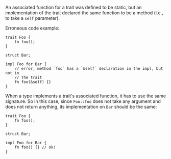 An associated function for a trait was defined to be static, but an
implementation of the trait declared the same function to be a method (i.e., to
take a `self` parameter).

Erroneous code example:

```compile_fail,E0185
trait Foo {
    fn foo();
}

struct Bar;

impl Foo for Bar {
    // error, method `foo` has a `&self` declaration in the impl, but not in
    // the trait
    fn foo(&self) {}
}
```

When a type implements a trait's associated function, it has to use the same
signature. So in this case, since `Foo::foo` does not take any argument and
does not return anything, its implementation on `Bar` should be the same:

```
trait Foo {
    fn foo();
}

struct Bar;

impl Foo for Bar {
    fn foo() {} // ok!
}
```
